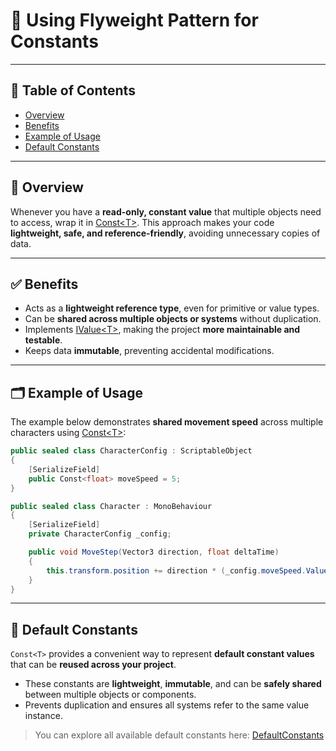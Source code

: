 # 📌 Using Flyweight Pattern for Constants

---

## 📑 Table of Contents

- [Overview](#-overview)
- [Benefits](#-benefits)
- [Example of Usage](#-example-of-usage)
- [Default Constants](#-default-constants)

---

## 📖 Overview

Whenever you have a **read-only, constant value** that multiple objects need to access, wrap it
in [Const\<T>](../Elements/Values/Const.md). This approach makes your code **lightweight, safe, and reference-friendly**,
avoiding unnecessary copies of data.

---

## ✅ Benefits

- Acts as a **lightweight reference type**, even for primitive or value types.
- Can be **shared across multiple objects or systems** without duplication.
- Implements [IValue\<T>](../Elements/Values/IValue.md), making the project **more maintainable and testable**.
- Keeps data **immutable**, preventing accidental modifications.

---

## 🗂 Example of Usage

The example below demonstrates **shared movement speed** across multiple characters
using [Const\<T>](../Elements/Values/Const.md):

```csharp
public sealed class CharacterConfig : ScriptableObject
{
    [SerializeField] 
    public Const<float> moveSpeed = 5;
}
```

```csharp
public sealed class Character : MonoBehaviour
{
    [SerializeField] 
    private CharacterConfig _config;

    public void MoveStep(Vector3 direction, float deltaTime) 
    {
        this.transform.position += direction * (_config.moveSpeed.Value * deltaTime);
    }
}
```

---

## 🔹 Default Constants

`Const<T>` provides a convenient way to represent **default constant values** 
that can be **reused across your project**.

- These constants are **lightweight**, **immutable**, and can be **safely shared** between multiple objects or
  components.
- Prevents duplication and ensures all systems refer to the same value instance.

> You can explore all available default constants here: [DefaultConstants](../Elements/Values/Manual.md#default-consts)